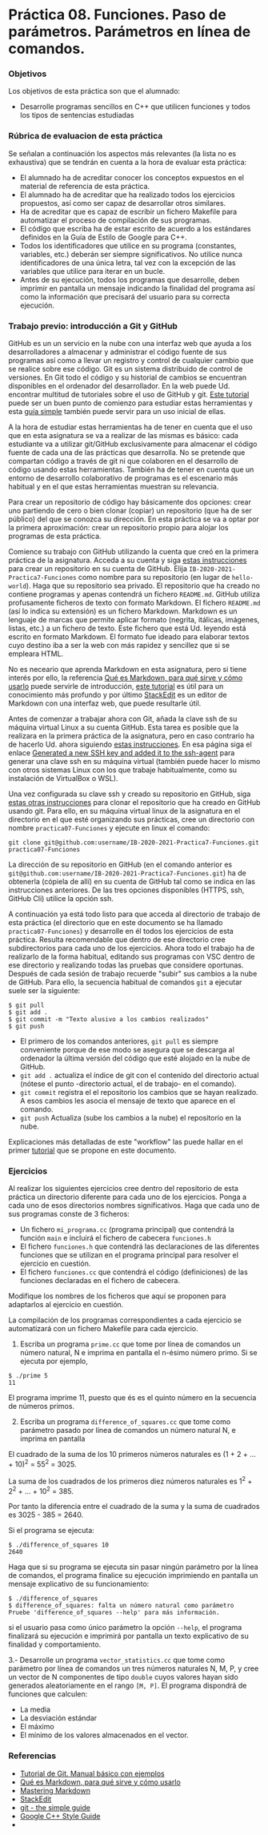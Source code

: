 # Práctica 08. Funciones. Paso de parámetros. Parámetros en línea de comandos.

### Objetivos
Los objetivos de esta práctica son que el alumnado:
* Desarrolle programas sencillos en C++ que utilicen funciones y todos los tipos de sentencias estudiadas

### Rúbrica de evaluacion de esta práctica
Se señalan a continuación los aspectos más relevantes (la lista no es exhaustiva)
que se tendrán en cuenta a la hora de evaluar esta práctica:
* El alumnado ha de acreditar conocer los conceptos expuestos en el material de referencia de esta práctica.
* El alumnado ha de acreditar que ha realizado todos los ejercicios propuestos, así como ser capaz de desarrollar otros similares.
* Ha de acreditar que es capaz de escribir un fichero Makefile para automatizar el proceso de compilación de sus programas.
* El código que escriba ha de estar escrito de acuerdo a los estándares definidos en la Guía de Estilo de Google para C++.
* Todos los identificadores que utilice en su programa (constantes, variables, etc.) deberán ser
  siempre significativos. No utilice nunca identificadores de una única letra, tal vez con la excepción de las
  variables que utilice para iterar en un bucle.
* Antes de su ejecución, todos los programas que desarrolle, deben imprimir en pantalla un
  mensaje indicando la finalidad del programa así como la información que precisará del usuario para su correcta ejecución.

### Trabajo previo: introducción a Git y GitHub

GitHub es un un servicio en la nube con una interfaz web que ayuda a los desarrolladores a almacenar y administrar el código
fuente de sus programas así como a llevar un registro y control de cualquier cambio que se realice sobre ese código. 
Git es un sistema distribuido de control de versiones.
En Git todo el código y su historial de cambios se encuentran disponibles en el ordenador del desarrollador.
En la web puede Ud. encontrar multitud de tutoriales sobre el uso de GitHub y git.
[Este tutorial](https://www.diegocmartin.com/tutorial-git/) puede ser un buen punto de comienzo para estudiar
estas herramientas y esta [guía simple](https://rogerdudler.github.io/git-guide/) también puede servir para un
uso inicial de ellas.

A la hora de estudiar estas herramientas ha de tener en cuenta que el uso que en esta asignatura se va a
realizar de las mismas es básico: cada estudiante va a utilizar git/GitHub exclusivamente para almacenar el
código fuente de cada una de las prácticas que desarrolla. 
No se pretende que compartan código a través de git ni que colaboren en el desarrollo de código usando estas
herramientas.
También ha de tener en cuenta que un entorno de desarrollo colaborativo de programas es el escenario más
habitual y en el que estas herramientas muestran su relevancia.

Para crear un repositorio de código hay básicamente dos opciones: crear uno partiendo de cero o bien clonar
(copiar) un repositorio (que ha de ser público) del que se conozca su dirección.
En esta práctica se va a optar por la primera aproximación: crear un repositorio propio para alojar los
programas de esta práctica.

Comience su trabajo con GitHub utilizando la cuenta que creó en la primera práctica de la asignatura.
Acceda a su cuenta y siga 
[estas instrucciones](https://docs.github.com/en/free-pro-team@latest/github/getting-started-with-github/create-a-repo)
para crear un repositorio en su cuenta de GitHub.
Elija `IB-2020-2021-Practica7-Funciones` como nombre para su repositorio (en lugar de `hello-world`).
Haga que su repositorio sea privado.
El repositorio que ha creado no contiene programas y apenas contendrá un fichero `README.md`.
GitHub utiliza profusamente ficheros de texto con formato Markdown.
El fichero `README.md` (así lo indica su extensión) es un fichero Markdown.
Markdown es un lenguaje de marcas que permite aplicar formato (negrita, itálicas, imágenes, listas, etc.) a un
fichero de texto.
Este fichero que está Ud. leyendo está escrito en formato Markdown.
El formato fue ideado para elaborar textos cuyo destino iba a ser la web con más rapidez y sencillez que si se
empleara HTML.

No es neceario que aprenda Markdown en esta asignatura, pero si tiene interés por ello, la referencia 
[Qué es Markdown, para qué sirve y cómo usarlo](https://www.genbeta.com/guia-de-inicio/que-es-markdown-para-que-sirve-y-como-usarlo)
puede servirle de introducción,
[este tutorial](https://guides.github.com/features/mastering-markdown/) es útil para un
conocimiento más profundo y por último 
[StackEdit](https://stackedit.io/) es un editor de Markdown con una interfaz web, que puede resultarle útil.

Antes de comenzar a trabajar ahora con Git, añada la clave ssh de su máquina virtual Linux a su cuenta GitHub.
Esta tarea es posible que la realizara en la primera práctica de la asignatura, pero en caso contrario ha de
hacerlo Ud. ahora siguiendo 
[estas instrucciones](https://docs.github.com/en/free-pro-team@latest/github/authenticating-to-github/adding-a-new-ssh-key-to-your-github-account).
En esa página siga el enlace 
[Generated a new SSH key and added it to the ssh-agent](https://docs.github.com/en/free-pro-team@latest/github/authenticating-to-github/generating-a-new-ssh-key-and-adding-it-to-the-ssh-agent)
para generar una clave ssh en su máquina virtual (también puede hacer lo mismo con otros sistemas Linux con
los que trabaje habitualmente, como su instalación de VirtualBox o WSL).

Una vez configurada su clave ssh y creado su repositorio en GitHub, siga 
[estas otras instrucciones](https://docs.github.com/en/free-pro-team@latest/github/creating-cloning-and-archiving-repositories/cloning-a-repository)
para clonar el repositorio que ha creado en GitHub usando git.
Para ello, en su máquina virtual linux de la asignatura en el directorio en el que esté organizando sus
prácticas, cree un directorio con nombre `practica07-Funciones` y ejecute en linux el comando:
```
git clone git@github.com:username/IB-2020-2021-Practica7-Funciones.git practica07-Funciones
```
La dirección de su repositorio en GitHub (en el comando anterior es
`git@github.com:username/IB-2020-2021-Practica7-Funciones.git`) ha de obtenerla (cópiela de allí) en su cuenta de GitHub tal como
se indica en las instrucciones anteriores.
De las tres opciones disponibles (HTTPS, ssh, GitHub Cli) utilice la opción ssh.

A continuación ya está todo listo para que acceda al directorio de trabajo de esta práctica (el directorio que
en este documento se ha llamado `practica07-Funciones`) y desarrolle en él todos los ejercicios de esta
práctica.
Resulta recomendable que dentro de ese directorio cree subdirectorios para cada uno de los ejercicios.
Ahora todo el trabajo ha de realizarlo de la forma habitual, editando sus programas con VSC dentro de ese
directorio y realizando todas las pruebas que considere oportunas.
Después de cada sesión de trabajo recuerde "subir" sus cambios a la nube de GitHub.
Para ello, la secuencia habitual de comandos `git` a ejecutar suele ser la siguiente:
```
$ git pull
$ git add .
$ git commit -m "Texto alusivo a los cambios realizados"
$ git push
```
* El primero de los comandos anteriores, `git pull` es siempre conveniente porque de ese modo se asegura que se descarga al
ordenador la última versión del código que esté alojado en la nube de GitHub.
* `git add .` actualiza el índice de git con el contenido del directorio actual (nótese el punto -directorio
  actual, el de trabajo- en el comando).
* `git commit` registra el el repositorio los cambios que se hayan realizado. A esos cambios les asocia el
mensaje de texto que aparece en el comando. 
* `git push` Actualiza (sube los cambios a la nube) el repositorio en la nube.

Explicaciones más detalladas de este "workflow" las puede hallar en el primer
[tutorial](https://www.diegocmartin.com/tutorial-git/)
que se propone en este documento.


### Ejercicios 
Al realizar los siguientes ejercicios cree dentro del repositorio de esta práctica un directorio diferente
para cada uno de los ejercicios.
Ponga a cada uno de esos directorios nombres significativos.
Haga que cada uno de sus programas conste de 3 ficheros:
* Un fichero `mi_programa.cc` (programa principal) que contendrá la función `main` e incluirá el fichero de cabecera `funciones.h`
* El fichero `funciones.h` que contendrá las declaraciones de las diferentes funciones que se utilizan en el
  programa principal para resolver el ejercicio en cuestión.
* El fichero `funciones.cc` que contendrá el código (definiciones) de las funciones declaradas en el fichero
  de cabecera.

Modifique los nombres de los ficheros que aquí se proponen para adaptarlos al ejercicio en cuestión.

La compilación de los programas correspondientes a cada ejercicio se automatizará con un fichero Makefile para
cada ejercicio.

1. Escriba un programa `prime.cc` que tome por línea de comandos un número natural, N e imprima en pantalla
el n-ésimo número primo.
Si se ejecuta por ejemplo,

```
$ ./prime 5
11
```
El programa imprime 11, puesto que és es el quinto número en la secuencia de números primos.

2. Escriba un programa `difference_of_squares.cc` que tome como parámetro pasado por línea de comandos un
número natural N, e imprima en pantalla 

El cuadrado de la suma de los 10 primeros números naturales es (1 + 2 + ... + 10)<sup>2</sup> = 55<sup>2</sup> = 3025.

La suma de los cuadrados de los primeros diez números naturales es 1<sup>2</sup> + 2<sup>2</sup> + ... + 10<sup>2</sup> = 385.

Por tanto la diferencia entre el cuadrado de la suma y la suma de cuadrados es 3025 - 385 = 2640.

Si el programa se ejecuta:
```
$ ./difference_of_squares 10
2640
```

Haga que si su programa se ejecuta sin pasar ningún parámetro por la línea de comandos, el programa finalice
su ejecución imprimiendo en pantalla un mensaje explicativo de su funcionamiento:
```
$ ./difference_of_squares 
$ difference_of_squares: falta un número natural como parámetro
Pruebe 'difference_of_squares --help' para más información.
```
si el usuario pasa como único parámetro la opción `--help`, el programa finalizará su ejecución e imprimirá
por pantalla un texto explicativo de su finalidad y comportamiento.

3.- Desarrolle un programa `vector_statistics.cc` que tome como parámetro por línea de comandos un tres
números naturales N, M, P, y cree un vector de N componentes de tipo `double` cuyos valores hayan sido generados
aleatoriamente en el rango `[M, P]`.
El programa dispondrá de funciones que calculen:
* La media
* La desviación estándar
* El máximo
* El mínimo
de los valores almacenados en el vector.


### Referencias
* [Tutorial de Git. Manual básico con ejemplos](https://www.diegocmartin.com/tutorial-git/) 
* [Qué es Markdown, para qué sirve y cómo usarlo](https://www.genbeta.com/guia-de-inicio/que-es-markdown-para-que-sirve-y-como-usarlo)
* [Mastering Markdown](https://guides.github.com/features/mastering-markdown/)
* [StackEdit](https://stackedit.io/)
* [git - the simple guide](https://rogerdudler.github.io/git-guide/)
* [Google C++ Style Guide](https://google.github.io/styleguide/cppguide.html)
* 
